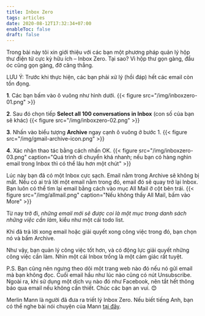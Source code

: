 ```yaml
---
title: Inbox Zero
tags: articles
date: 2020-08-12T17:32:34+07:00
enableToc: false
draft: false
---
```


Trong bài này tôi xin giới thiệu với các bạn một phương pháp quản lý hộp thư điện tử cực kỳ hữu ích – Inbox Zero. Tại sao? Vì hộp thư gọn gàng, đầu óc cũng gọn gàng, đỡ căng thẳng.

LƯU Ý: Trước khi thực hiện, các bạn phải xử lý (hồi đáp) hết các email còn tồn đọng.

**1**. Các bạn bấm vào ô vuông như hình dưới.
{{< figure src="/img/inboxzero-01.png" >}}

**2**. Sau đó chọn tiếp **Select all 100 conversations in Inbox** (con số của bạn sẽ khác)
{{< figure src="/img/inboxzero-02.png" >}}

**3**. Nhấn vào biểu tượng **Archive** ngay cạnh ô vuông ở bước 1.
{{< figure src="/img/gmail-archive-icon.png" >}}

**4**. Xác nhận thao tác bằng cách nhấn OK.
{{< figure src="/img/inboxzero-03.png" caption="Quá trình di chuyển khá nhanh; nếu bạn có hàng nghìn email trong Inbox thì có thể lâu hơn một chút" >}}

Lúc này bạn đã có một Inbox cực sạch. Email nằm trong Archive sẽ không bị mất. Nếu có ai trả lời một email nằm trong đó, email đó sẽ quay trở lại Inbox. Bạn luôn có thể tìm lại email bằng cách vào mục All Mail ở cột bên trái.
{{< figure src="/img/allmail.png" caption="Nếu không thấy All Mail, bấm vào More" >}}

Từ nay trở đi, _những email mới sẽ được coi là một mục trong danh sách những việc cần làm_, kiểu như một cái todo list.

Khi đã trả lời xong email hoặc giải quyết xong công việc trong đó, bạn chọn nó và bấm Archive.

Như vậy, bạn quản lý công việc tốt hơn, và có động lực giải quyết những công việc cần làm. Nhìn một cái Inbox trống là một cảm giác rất tuyệt.

P.S. Bạn cũng nên ngưng theo dõi một trang web nào đó nếu nó gửi email mà bạn không đọc. Cuối email hầu như lúc nào cũng có nút Unsubscribe. Ngoài ra, khi sử dụng một dịch vụ nào đó như Facebook, nên tắt hết thông báo qua email nếu không cần thiết. Chúc các bạn an vui. 😊

Merlin Mann là người đã đưa ra triết lý Inbox Zero. Nếu biết tiếng Anh, bạn có thể nghe bài nói chuyện của Mann [tại đây][1].

[1]: https://www.youtube.com/watch?v=z9UjeTMb3Yk
